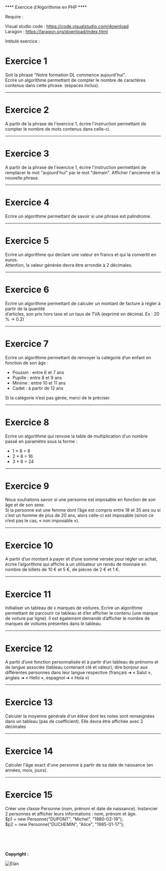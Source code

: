 **** Exercice d'Algorithmie en PHP ****

Require :

Visual studio code : https://code.visualstudio.com/download  <br>
Laragon : https://laragon.org/download/index.html

Intitulé exercice :

<h1>Exercice 1</h1>

<p>Soit la phrase "Notre formation DL commence aujourd'hui". </br>
   Ecrire un algorithme permettant de compter le nombre de caractères contenus dans cette phrase. (espaces inclus).</p>

   -----

<h1>Exercice 2</h1>

<p>A partir de la phrase de l'exercice 1, écrire l'instruction permettant de compter le nombre de mots contenus dans celle-ci.</p>

-----

<h1>Exercice 3</h1>

<p>A partir de la phrase de l'exercice 1, écrire l'instruction permettant de remplacer le mot "aujourd'hui" par le mot "demain". Afficher l'ancienne et la nouvelle phrase.</p>

-----

<h1>Exercice 4</h1>

<p>Ecrire un algorithme permettant de savoir si une phrase est palindrome.</p>

-----

<h1>Exercice 5</h1>

<p>Ecrire un algorithme qui déclare une valeur en francs et qui la convertit en euros.<br>
Attention, la valeur générée devra être arrondie à 2 décimales.
</p>

-----

<h1>Exercice 6</h1>

<p>Ecrire un algorithme permettant de calculer un montant de facture à régler à partir de la quantité <br>
d’articles, son prix hors taxe et un taux de TVA (exprimé en décimal. Ex : 20 % -> 0.2)</p>

-----

<h1>Exercice 7</h1>

<p>Ecrire un algorithme permettant de renvoyer la catégorie d’un enfant en fonction de son âge :
<ul><li>Poussin : entre 6 et 7 ans</li>
    <li>Pupille : entre 8 et 9 ans</li>
    <li>Minime : entre 10 et 11 ans</li>
    <li>Cadet : à partir de 12 ans</li>
</ul>
Si la catégorie n’est pas gérée, merci de le préciser.</p>

-----

<h1>Exercice 8</h1>

<p>Ecrire un algorithme qui renvoie la table de multiplication d’un nombre passé en paramètre sous la 
forme : <ul><li>1 * 8 = 8</li>
            <li>2 * 8 = 16</li>
            <li>3 * 8 = 24</li>
        </ul>
</p>

-----

<h1>Exercice 9</h1>

<p>Nous souhaitons savoir si une personne est imposable en fonction de son âge et de son sexe.</br>
Si la personne est une femme dont l’âge est compris entre 18 et 35 ans ou si c’est un homme de 
plus de 20 ans, alors celle-ci est imposable (sinon ce n’est pas le cas, « non imposable »).
</p>

-----

<h1>Exercice 10</h1>

<p>A partir d’un montant à payer et d’une somme versée pour régler un achat, écrire l’algorithme qui 
affiche à un utilisateur un rendu de monnaie en nombre de billets de 10 € et 5 €, de pièces de 2 € et 
1 €.
</p>

-----

<h1>Exercice 11</h1>

<p>Initialiser un tableau de x marques de voitures. Ecrire un algorithme permettant de parcourir ce 
tableau et d’en afficher le contenu (une marque de voiture par ligne). Il est également demandé 
d’afficher le nombre de marques de voitures présentes dans le tableau.
</p>

-----

<h1>Exercice 12</h1>

<p>A partir d’une fonction personnalisée et à partir d’un tableau de prénoms et de langue associée 
(tableau contenant clé et valeur), dire bonjour aux différentes personnes dans leur langue 
respective (français ➔ « Salut », anglais ➔ « Hello », espagnol ➔ « Hola »)
</p>

-----

<h1>Exercice 13</h1>

<p>Calculer la moyenne générale d'un élève dont les notes sont renseignées dans un tableau (pas de 
coefficient). Elle devra être affichée avec 2 décimales</p>

-----

<h1>Exercice 14</h1>

<p>Calculer l'âge exact d'une personne à partir de sa date de naissance (en années, mois, jours).</p>

-----

<h1>Exercice 15</h1>

<p>Créer une classe Personne (nom, prénom et date de naissance).
Instancier 2 personnes et afficher leurs informations : nom, prénom et âge.
</br>$p1 = new Personne("DUPONT", "Michel", "1980-02-19");
</br>$p2 = new Personne("DUCHEMIN", "Alice", "1985-01-17");
</p>

<br><br><br>
<p><strong>Copyright : </strong></p>

![Elan](https://github.com/AlexGthr/Cinema/assets/145430486/f847025a-e4a1-4585-bd1f-1de40d59d0f0)

